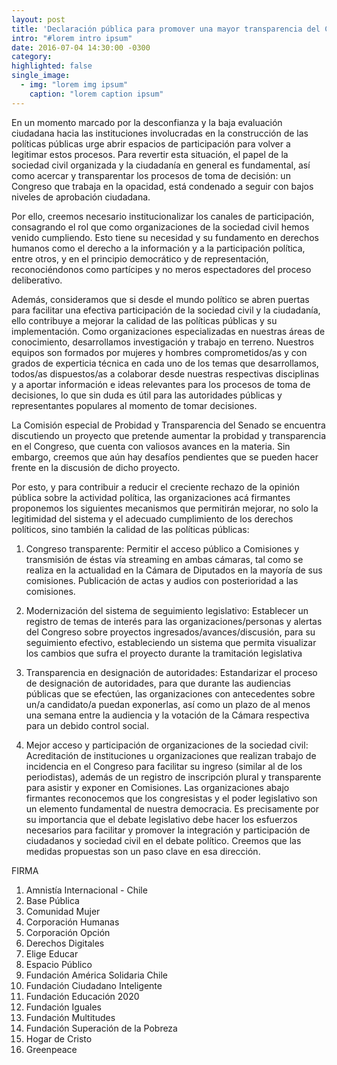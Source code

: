 ```yaml
---
layout: post
title: 'Declaración pública para promover una mayor transparencia del Congreso Nacional y una participación efectiva de la ciudadanía y organizaciones de la sociedad civil en la actividad legislativa'
intro: "#lorem intro ipsum"
date: 2016-07-04 14:30:00 -0300
category:
highlighted: false
single_image:
  - img: "lorem img ipsum"
    caption: "lorem caption ipsum"
---
```

En un momento marcado por la desconfianza y la baja evaluación ciudadana hacia las instituciones involucradas en la construcción de las políticas públicas urge abrir espacios de participación para volver a legitimar estos procesos. Para revertir esta situación, el papel de la sociedad civil organizada y la ciudadanía en general es fundamental, así como acercar y transparentar los procesos de toma de decisión: un Congreso que trabaja en la opacidad, está condenado a seguir con bajos niveles de aprobación ciudadana.

Por ello, creemos necesario institucionalizar los canales de participación, consagrando el rol que como organizaciones de la sociedad civil hemos venido cumpliendo. Esto tiene su necesidad y su fundamento en derechos humanos como el derecho a la información y a la participación política, entre otros, y en el principio democrático y de representación, reconociéndonos como partícipes y no meros espectadores del proceso deliberativo.

Además, consideramos que si desde el mundo político se abren puertas para facilitar una efectiva participación de la sociedad civil y la ciudadanía, ello contribuye a mejorar la calidad de las políticas públicas y su implementación. Como organizaciones especializadas en nuestras áreas de conocimiento, desarrollamos investigación y trabajo en terreno. Nuestros equipos son formados por mujeres y hombres comprometidos/as y con grados de experticia técnica en cada uno de los temas que desarrollamos, todos/as dispuestos/as a colaborar desde nuestras respectivas disciplinas y a aportar información e ideas relevantes para los procesos de toma de decisiones, lo que sin duda es útil para las autoridades públicas y representantes populares al momento de tomar decisiones.

La Comisión especial de Probidad y Transparencia del Senado se encuentra discutiendo un proyecto que pretende aumentar la probidad y transparencia en el Congreso, que cuenta con valiosos avances en la materia. Sin embargo, creemos que aún hay desafíos pendientes que se pueden hacer frente en la discusión de dicho proyecto.

Por esto, y para contribuir a reducir el creciente rechazo de la opinión pública sobre la actividad política, las organizaciones acá firmantes proponemos los siguientes mecanismos que permitirán mejorar, no solo la legitimidad del sistema y el adecuado cumplimiento de los derechos políticos, sino también la calidad de las políticas públicas:

1. Congreso transparente: Permitir el acceso público a Comisiones y transmisión de éstas vía streaming en ambas cámaras, tal como se realiza en la actualidad en la Cámara de Diputados en la mayoría de sus comisiones. Publicación de actas y audios con posterioridad a las comisiones.

2. Modernización del sistema de seguimiento legislativo: Establecer un registro de temas de interés para las organizaciones/personas y alertas del Congreso sobre proyectos ingresados/avances/discusión, para su seguimiento efectivo, estableciendo un sistema que permita visualizar los cambios que sufra el proyecto durante la tramitación legislativa

3. Transparencia en designación de autoridades: Estandarizar el proceso de designación de autoridades, para que durante las audiencias públicas que se efectúen, las organizaciones con antecedentes sobre un/a candidato/a puedan exponerlas, así como un plazo de al menos una semana entre la audiencia y la votación de la Cámara respectiva para un debido control social.

4.  Mejor acceso y participación de organizaciones de la sociedad civil: Acreditación de instituciones u organizaciones que realizan trabajo de incidencia en el Congreso para facilitar su ingreso (similar al de los periodistas), además de un registro de inscripción plural y transparente para asistir y exponer en Comisiones.
Las organizaciones abajo firmantes reconocemos que los congresistas y el poder legislativo son un elemento fundamental de nuestra democracia. Es precisamente por su importancia que el debate legislativo debe hacer los esfuerzos necesarios para facilitar y promover la integración y participación de ciudadanos y sociedad civil en el debate político. Creemos que las medidas propuestas son un paso clave en esa dirección.

FIRMA
1.    Amnistía Internacional - Chile
2.    Base Pública
3.    Comunidad Mujer
4.    Corporación Humanas
5.    Corporación Opción
6.    Derechos Digitales
7.    Elige Educar
8.    Espacio Público
9.    Fundación América Solidaria Chile
10.  Fundación Ciudadano Inteligente
11.  Fundación Educación 2020
12.  Fundación Iguales
13.  Fundación Multitudes
14.  Fundación Superación de la Pobreza
15.  Hogar de Cristo
16.  Greenpeace
